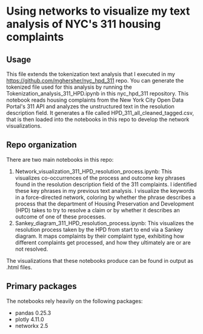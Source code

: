 # Using networks to visualize my text analysis of NYC's 311 housing complaints

## Usage
This file extends the tokenization text analysis that I executed in my https://github.com/mghersher/nyc_hpd_311 repo. You can generate the tokenized file used for this analysis by running the Tokenization_analysis_311_HPD.ipynb in this nyc_hpd_311 repository. This notebook reads housing complaints from the New York City Open Data Portal's 311 API and analyzes the unstructured text in the resolution description field. It generates a file called HPD_311_all_cleaned_tagged.csv, that is then loaded into the notebooks in this repo to develop the network visualizations.

## Repo organization
There are two main notebooks in this repo:

1. Network_visualization_311_HPD_resolution_process.ipynb: This visualizes co-occurrences of the process and outcome key phrases found in the resolution description field of the 311 complaints. I identified these key phrases in my previous text analysis. I visualize the keywords in a force-directed network, coloring by whether the phrase describes a process that the department of Housing Preservation and Development (HPD) takes to try to resolve a claim or by whether it describes an outcome of one of these processes.
2. Sankey_diagram_311_HPD_resolution_process.ipynb: This visualizes the resolution process taken by the HPD from start to end via a Sankey diagram. It maps complaints by their complaint type, exhibiting how different complaints get processed, and how they ultimately are or are not resolved.

The visualizations that these notebooks produce can be found in output as .html files. 

## Primary packages
The notebooks rely heavily on the following packages:
- pandas 0.25.3
- plotly 4.11.0
- networkx 2.5


